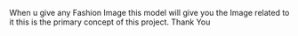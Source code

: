 When u give any Fashion Image this model will give you the Image related to it this is the primary concept of this project.
Thank You
